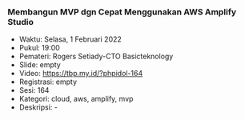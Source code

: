 ### Membangun MVP dgn Cepat Menggunakan AWS Amplify Studio

- Waktu: Selasa, 1 Februari 2022
- Pukul: 19:00
- Pemateri: Rogers Setiady-CTO Basicteknology
- Slide: empty
- Video: https://tbp.my.id/?phpidol-164
- Registrasi: empty
- Sesi: 164
- Kategori: cloud, aws, amplify, mvp
- Deskripsi: -
